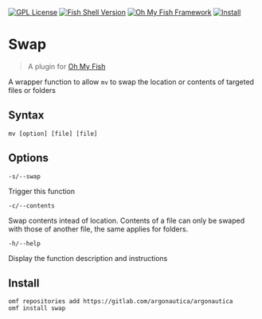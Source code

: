 [![GPL License](https://img.shields.io/badge/license-GPL-blue.svg?longCache=true&style=flat-square)](/LICENSE)
[![Fish Shell Version](https://img.shields.io/badge/fish-v2.7.1-blue.svg?style=flat-square)](https://fishshell.com)
[![Oh My Fish Framework](https://img.shields.io/badge/Oh%20My%20Fish-Framework-blue.svg?style=flat-square)](https://www.github.com/oh-my-fish/oh-my-fish)
[![Install](https://img.shields.io/badge/-Install-brightgreen?style=flat-square)](#install)

# Swap

> A plugin for [Oh My Fish](https://www.github.com/oh-my-fish/oh-my-fish)

A wrapper function to allow `mv` to swap the location or contents of targeted files or folders

## Syntax

`mv [option] [file] [file]`

## Options

`-s/--swap`

Trigger this function

`-c/--contents`

Swap contents intead of location. Contents of a file can only be swaped with those of another file, the same applies for folders.

`-h/--help`

Display the function description and instructions

## Install

```fish
omf repositories add https://gitlab.com/argonautica/argonautica 
omf install swap
```
